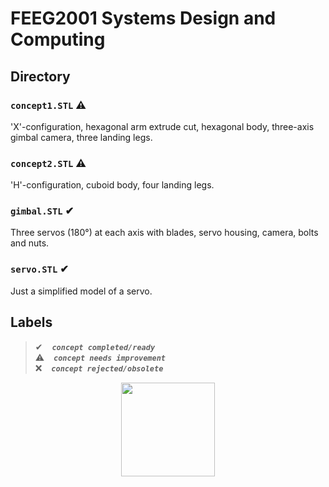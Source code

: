 # FEEG2001 Systems Design and Computing  


## Directory  

### `concept1.STL` ⚠  
'X'-configuration, hexagonal arm extrude cut, hexagonal body, three-axis gimbal camera, three landing legs.

### `concept2.STL` ⚠  
'H'-configuration, cuboid body, four landing legs.  

### `gimbal.STL` ✔  
Three servos (180°) at each axis with blades, servo housing, camera, bolts and nuts.  

### `servo.STL` ✔  
Just a simplified model of a servo.  


## Labels  

> ✔ &ensp; ***`concept completed/ready`***  
> ⚠ &ensp; ***`concept needs improvement`***  
> ❌ &ensp; ***`concept rejected/obsolete`***   

<p align="center"><img src=https://thumbs.gfycat.com/YellowishElementaryHind-max-1mb.gif width=150></p>
